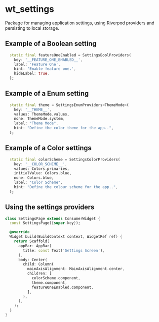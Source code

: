 # wt_settings
Package for managing application settings, using Riverpod providers and persisting to local storage.

## Example of a Boolean setting
```dart
  static final featureOneEnabled = SettingsBoolProviders(
    key: '__FEATURE_ONE_ENABLED__',
    label: 'Feature One',
    hint: 'Enable feature one.',
    hideLabel: true,
  );
```

## Example of a Enum setting
```dart
  static final theme = SettingsEnumProviders<ThemeMode>(
    key: '__THEME__',
    values: ThemeMode.values,
    none: ThemeMode.system,
    label: "Theme Mode",
    hint: "Define the color theme for the app..",
  );
```

## Example of a Color settings
```dart
  static final colorScheme = SettingsColorProviders(
    key: '__COLOR_SCHEME__',
    values: Colors.primaries,
    initialValue: Colors.blue,
    none: Colors.blue,
    label: "Color Scheme",
    hint: "Define the colour scheme for the app..",
  );
```

## Using the settings providers
```dart
class SettingsPage extends ConsumerWidget {
  const SettingsPage({super.key});

  @override
  Widget build(BuildContext context, WidgetRef ref) {
    return Scaffold(
      appBar: AppBar(
        title: const Text('Settings Screen'),
      ),
      body: Center(
        child: Column(
          mainAxisAlignment: MainAxisAlignment.center,
          children: [
            colorScheme.component,
            theme.component,
            featureOneEnabled.component,
          ],
        ),
      ),
    );
  }
}
```
